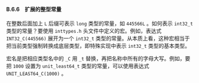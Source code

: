 #### B.6.6　扩展的整型常量

在整数后面加上 `L` 后缀可表示 `long` 类型的常量，如 `445566L` 。如何表示 `int32_t` 类型的常量？要使用 `inttypes.h` 头文件中定义的宏。例如，表达式 `INT32_C(445566)` 展开为一个 `int32_t` 类型的常量。从本质上看，这种宏相当于把当前类型强制转换成底层类型，即特殊实现中表示 `int32_t` 类型的基本类型。

宏名是把相应类型名中的 `_C` 用 `_t` 替换，再把名称中所有的字母大写。例如，要把 `1000` 设置为 `unit_least64_t` 类型的常量，可以使用表达式 `UNIT_LEAST64_C(1000)` 。

